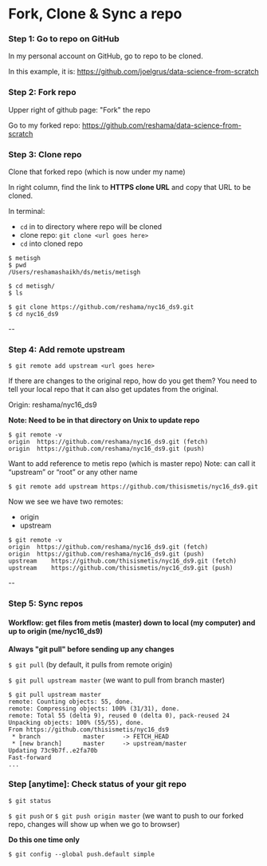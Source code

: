 # Fork, Clone & Sync a repo

### Step 1:  Go to repo on GitHub
In my personal account on GitHub, go to repo to be cloned.

In this example, it is:  https://github.com/joelgrus/data-science-from-scratch

### Step 2:  Fork repo
Upper right of github page:  "Fork" the repo

Go to my forked repo: https://github.com/reshama/data-science-from-scratch

 
### Step 3:  Clone repo
Clone that forked repo (which is now under my name)

In right column, find the link to **HTTPS clone URL** and copy that URL to be cloned.

In terminal: 
* `cd` in to directory where repo will be cloned
* clone repo:   `git clone <url goes here>`
* `cd` into cloned repo
```
$ metisgh
$ pwd
/Users/reshamashaikh/ds/metis/metisgh

$ cd metisgh/
$ ls

$ git clone https://github.com/reshama/nyc16_ds9.git
$ cd nyc16_ds9
```
--

### Step 4:  Add remote upstream 
`$ git remote add upstream <url goes here>`

If there are changes to the original repo, how do you get them?  You need to tell your local repo that it can also get updates from the original.

Origin:  reshama/nyc16_ds9


**Note:  Need to be in that directory on Unix to update repo**
```
$ git remote -v
origin	https://github.com/reshama/nyc16_ds9.git (fetch)
origin	https://github.com/reshama/nyc16_ds9.git (push)
```

Want to add reference to metis repo (which is master repo)
Note:  can call it “upstream” or “root” or any other name
```
$ git remote add upstream https://github.com/thisismetis/nyc16_ds9.git
```

Now we see we have two remotes: 
* origin
* upstream
```
$ git remote -v
origin	https://github.com/reshama/nyc16_ds9.git (fetch)
origin	https://github.com/reshama/nyc16_ds9.git (push)
upstream	https://github.com/thisismetis/nyc16_ds9.git (fetch)
upstream	https://github.com/thisismetis/nyc16_ds9.git (push)
```
--
### Step 5:  Sync repos
#### Workflow:  get files from metis (master) down to local (my computer) and up to origin (me/nyc16_ds9)

**Always "git pull" before sending up any changes**

`$ git pull`  (by default, it pulls from remote origin)

`$ git pull upstream master`  (we want to pull from branch master)

```
$ git pull upstream master
remote: Counting objects: 55, done.
remote: Compressing objects: 100% (31/31), done.
remote: Total 55 (delta 9), reused 0 (delta 0), pack-reused 24
Unpacking objects: 100% (55/55), done.
From https://github.com/thisismetis/nyc16_ds9
 * branch            master     -> FETCH_HEAD
 * [new branch]      master     -> upstream/master
Updating 73c9b7f..e2fa70b
Fast-forward
...
```

### Step [anytime]: Check status of your git repo
```
$ git status
```

`$ git push` or `$ git push origin master` (we want to push to our forked repo, changes will show up when we go to browser)  

**Do this one time only**

`$ git config --global push.default simple`





